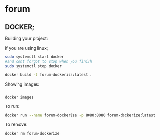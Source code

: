 # forum

## DOCKER;

Building your project:

if you are using linux;
```bash
sudo systemctl start docker
#and dont forgot to stop when you finish
sudo systemctl stop docker
```

```bash
docker build -t forum-dockerize:latest .

```

Showing images:
```bash

docker images
```

To run:

```bash
docker run --name forum-dockerize -p 8080:8080 forum-dockerize:latest
```

To remove:
```bash
docker rm forum-dockerize

```
